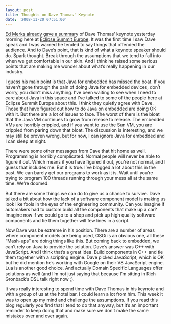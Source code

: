 ```yaml
---
layout: post
title: Thoughts on Dave Thomas' Keynote
date: '2008-11-20 07:51:00'
---
```



[Ed Merks already gave a summary](http://ed-merks.blogspot.com/2008/11/dave-thomas-keynote-focused-on-history.html) of Dave Thomas’ keynote yesterday morning here at [Eclipse Summit Europe](http://www.eclipsecon.org/summiteurope2008/). It was the first time I saw Dave speak and I was warned he tended to say things that offended the audience. And to Dave’s point, that is kind of what a keynote speaker should do. Spark thought. Break through the assumptions that we tend to fall into when we get comfortable in our skin. And I think he raised some serious points that are making me wonder about what’s really happening in our industry.

I guess his main point is that Java for embedded has missed the boat. If you haven’t gone through the pain of doing Java for embedded devices, don’t worry, you didn’t miss anything. I’ve been waiting to see when I need to care about Java in this space and I’ve talked to some of the people here at Eclipse Summit Europe about this. I think they quietly agree with Dave. Those that have figured out how to do Java on embedded are doing OK with it. But there are a lot of issues to face. The worst of them is the bloat that the Java VM continues to grow from release to release. The embedded VMs are horribly crippled, and if you want to use the Sun VM, you are crippled from paring down that bloat. The discussion is interesting, and we may still be proven wrong, but for now, I can ignore Java for embedded and I can sleep at night.

There were some other messages from Dave that hit home as well. Programming is horribly complicated. Normal people will never be able to figure it out. Which means if you have figured it out, you’re not normal, and I guess that includes me. But it is true. I’ve blogged a lot about this in the past. We can barely get our programs to work as it is. Wait until you’re trying to program 100 threads running through your mess all at the same time. We’re doomed.

But there are some things we can do to give us a chance to survive. Dave talked a bit about how the lack of a software component model is making us look like fools in the eyes of the engineering community. Can you imagine if automakers had to custom build all the components that make up a car? Imagine now if we could go to a shop and pick up high quality software components and tie them together will few lines in a script.

Now Dave was be extreme in his position. There are a number of areas where component models are being used, OSGi is an obvious one, all these “Mash-ups” are doing things like this. But coming back to embedded, we can’t rely on Java to provide the solution. Dave’s answer was C++ with JavaScript. And I think that’s a great idea. Build components in C++ and tie them together with a scripting engine. Dave picked JavaScript, which is OK but he did mention he’s working with Google on their V8 JavaScript engine. Lua is another good choice. And actually Domain Specific Languages offer solutions as well (and I’m not just saying that because I’m sitting in Rich Gronback’s DSL talk right now ;).

It was really interesting to spend time with Dave Thomas in his keynote and with a group of us at the hotel bar. I could learn a lot from him. This week it was to open up my mind and challenge the assumptions. If you read this blog regularly you find that I tend to do that anyway, but it’s an important reminder to keep doing that and make sure we don’t make the same mistakes over and over again.


